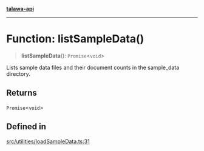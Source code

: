 [**talawa-api**](../../../README.md)

***

# Function: listSampleData()

> **listSampleData**(): `Promise`\<`void`\>

Lists sample data files and their document counts in the sample_data directory.

## Returns

`Promise`\<`void`\>

## Defined in

[src/utilities/loadSampleData.ts:31](https://github.com/Suyash878/talawa-api/blob/e4413cec641a837926071678fed3c7f67234e31e/src/utilities/loadSampleData.ts#L31)
